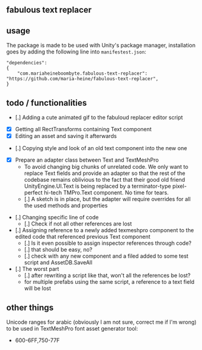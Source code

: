 ## fabulous text replacer

## usage

The package is made to be used with Unity's package manager, installation goes by adding the following line into `manifestest.json`:

```
"dependencies": 
{
    "com.mariaheineboombyte.fabulous-text-replacer": "https://github.com/maria-heine/fabulous-text-replacer",
}
```

## todo / functionalities

- [.] Adding a cute animated gif to the fabuloud replacer editor script
- [x] Getting all RectTransforms containing Text component
- [x] Editing an asset and saving it afterwards
- [.] Copying style and look of an old text component into the new one
- [x] Prepare an adapter class between Text and TextMeshPro
    - To avoid changing big chunks of unrelated code. We only want to replace Text fields and provide an adapter so that the rest of the codebase remains oblivious to the fact that their good old friend UnityEngine.UI.Text is being replaced by a terminator-type pixel-perfect hi-tech TMPro.Text component. No time for tears. 
    - [.] A sketch is in place, but the adapter will require overrides for all the used methods and properties
- [.] Changing specific line of code
  - [.] Check if not all other references are lost
- [.] Assigning reference to a newly added texmeshpro component to the edited code that referenced previous Text component
  - [.] Is it even possible to assign inspector references through code?
  - [.] that should be easy, no?
  - [.] check with any new component and a filed added to some test script and AssetDB.SaveAll
- [.] The worst part
  - [.] after rewriting a script like that, won't all the references be lost?
  - for multiple prefabs using the same script, a reference to a text field will be lost

## other things

Unicode ranges for arabic (obviously I am not sure, correct me if I'm wrong) to be used in TextMeshPro font asset generator tool:

- 600-6FF,750-77F
